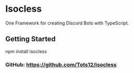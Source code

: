 # Isocless

One Framework for creating Discord Bots with TypeScript.

## Getting Started

npm install isocless

### GitHub: https://github.com/Tots12/isocless
